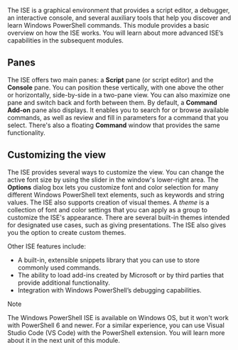 The ISE is a graphical environment that provides a script editor, a debugger, an interactive console, and several auxiliary tools that help you discover and learn Windows PowerShell commands. This module provides a basic overview on how the ISE works. You will learn about more advanced ISE’s capabilities in the subsequent modules.

## Panes

The ISE offers two main panes: a **Script** pane (or script editor) and the **Console** pane. You can position these vertically, with one above the other or horizontally, side-by-side in a two-pane view. You can also maximize one pane and switch back and forth between them. By default, a **Command Add-on** pane also displays. It enables you to search for or browse available commands, as well as review and fill in parameters for a command that you select. There's also a floating **Command** window that provides the same functionality.

## Customizing the view

The ISE provides several ways to customize the view. You can change the active font size by using the slider in the window's lower-right area. The **Options** dialog box lets you customize font and color selection for many different Windows PowerShell text elements, such as keywords and string values. The ISE also supports creation of visual themes. A *theme* is a collection of font and color settings that you can apply as a group to customize the ISE's appearance. There are several built-in themes intended for designated use cases, such as giving presentations. The ISE also gives you the option to create custom themes.

Other ISE features include:

- A built-in, extensible snippets library that you can use to store commonly used commands.
- The ability to load add-ins created by Microsoft or by third parties that provide additional functionality.
- Integration with Windows PowerShell’s debugging capabilities.

> [!NOTE]
> The Windows PowerShell ISE is available on Windows OS, but it won't work with PowerShell 6 and newer. For a similar experience, you can use Visual Studio Code (VS Code) with the PowerShell extension. You will learn more about it in the next unit of this module. 

